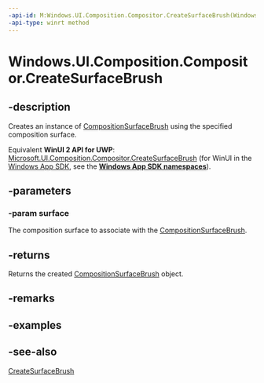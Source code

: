 ```yaml
---
-api-id: M:Windows.UI.Composition.Compositor.CreateSurfaceBrush(Windows.UI.Composition.ICompositionSurface)
-api-type: winrt method
---
```


<!-- Method syntax
public Windows.UI.Composition.CompositionSurfaceBrush CreateSurfaceBrush(Windows.UI.Composition.ICompositionSurface surface)
-->

# Windows.UI.Composition.Compositor.CreateSurfaceBrush

## -description
Creates an instance of [CompositionSurfaceBrush](compositionsurfacebrush.md) using the specified composition surface.

Equivalent **WinUI 2 API for UWP**: [Microsoft.UI.Composition.Compositor.CreateSurfaceBrush](/windows/winui/api/microsoft.ui.composition.compositor.createsurfacebrush) (for WinUI in the [Windows App SDK](/windows/apps/windows-app-sdk/), see the **[Windows App SDK namespaces](/windows/windows-app-sdk/api/winrt/)**).

## -parameters
### -param surface
The composition surface to associate with the [CompositionSurfaceBrush](compositionsurfacebrush.md).

## -returns
Returns the created [CompositionSurfaceBrush](compositionsurfacebrush.md) object.

## -remarks

## -examples

## -see-also
[CreateSurfaceBrush](compositor_createsurfacebrush_1446727450.md)

